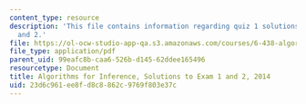 ```yaml
---
content_type: resource
description: 'This file contains information regarding quiz 1 solutions: problem 1
  and 2.'
file: https://ol-ocw-studio-app-qa.s3.amazonaws.com/courses/6-438-algorithms-for-inference-fall-2014/23d6c961ee8fd8c8862c9769f803e37c_MIT6_438F14_q14_1_sol1and2.pdf
file_type: application/pdf
parent_uid: 99eafc8b-caa6-526b-d145-62ddee165496
resourcetype: Document
title: Algorithms for Inference, Solutions to Exam 1 and 2, 2014
uid: 23d6c961-ee8f-d8c8-862c-9769f803e37c
---
```

